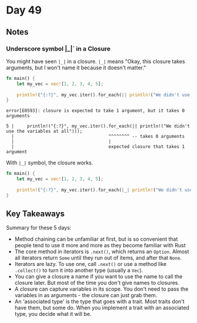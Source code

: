 # Day 49

## Notes

### Underscore symbol |_|` in a Closure

You might have seen `|_|` in a closure.
`|_|` means "Okay, this closure takes arguments, but I won't name it because it doesn't matter."

```rust
fn main() {
    let my_vec = vec![1, 2, 3, 4, 5];
 
    println!("{:?}", my_vec.iter().for_each(|| println!("We didn't use the variables at all")));
}
```

```shell
error[E0593]: closure is expected to take 1 argument, but it takes 0 arguments

5 |     println!("{:?}", my_vec.iter().for_each(|| println!("We didn't use the variables at all")));
  |                                    ^^^^^^^^ -- takes 0 arguments
  |                                    |
  |                                    expected closure that takes 1 argument
```

With `|_|` symbol, the closure works.

```rust
fn main() {
    let my_vec = vec![1, 2, 3, 4, 5];
 
    println!("{:?}", my_vec.iter().for_each(|_| println!("We didn't use the variables at all")));
}
```

## Key Takeaways

Summary for these 5 days:

- Method chaining can be unfamiliar at first, but is so convenient that people tend to use it more and more as they become familiar with Rust
- The core method in iterators is `.next()`, which returns an `Option`. Almost all iterators return `Some` until they run out of items, and after that `None`.
- Iterators are lazy. To use one, call `.next()` or use a method like `.collect()` to turn it into another type (usually a `Vec`).
- You can give a closure a name if you want to use the name to call the closure later. But most of the time you don't give names to closures.
- A closure can capture variables in its scope. You don't need to pass the variables in as arguments - the closure can just grab them.
- An 'associated type' is the type that goes with a trait. Most traits don't have them, but some do.
When you implement a trait with an associated type, you decide what it will be.